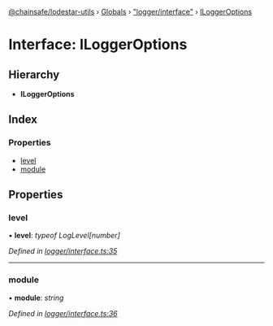 [@chainsafe/lodestar-utils](../README.md) › [Globals](../globals.md) › ["logger/interface"](../modules/_logger_interface_.md) › [ILoggerOptions](_logger_interface_.iloggeroptions.md)

# Interface: ILoggerOptions

## Hierarchy

* **ILoggerOptions**

## Index

### Properties

* [level](_logger_interface_.iloggeroptions.md#level)
* [module](_logger_interface_.iloggeroptions.md#module)

## Properties

###  level

• **level**: *typeof LogLevel[number]*

*Defined in [logger/interface.ts:35](https://github.com/ChainSafe/lodestar/blob/b8a1302c0/packages/lodestar-utils/src/logger/interface.ts#L35)*

___

###  module

• **module**: *string*

*Defined in [logger/interface.ts:36](https://github.com/ChainSafe/lodestar/blob/b8a1302c0/packages/lodestar-utils/src/logger/interface.ts#L36)*
